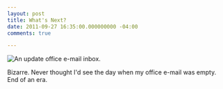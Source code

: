 ```yaml
---
layout: post
title: What's Next?
date: 2011-09-27 16:35:00.000000000 -04:00
comments: true

---
```

![An update office e-mail inbox.]({{site.post-images}}/DakotaMail_Empty.png)


Bizarre. Never thought I'd see the day when my office e-mail was empty. End of an era.
